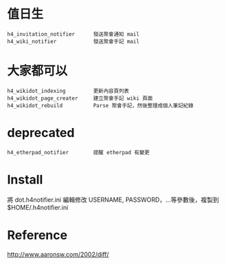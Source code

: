 # 值日生
    h4_invitation_notifier      發送聚會通知 mail
    h4_wiki_notifier            發送聚會手記 mail

# 大家都可以
    h4_wikidot_indexing         更新內容頁列表 
    h4_wikidot_page_creater     建立聚會手記 wiki 頁面
    h4_wikidot_rebuild          Parse 聚會手記，然後整理成個人筆記紀錄

# deprecated
    h4_etherpad_notifier        提醒 etherpad 有變更

# Install
將 dot.h4notifier.ini 編輯修改 USERNAME, PASSWORD，...等參數後，複製到 $HOME/.h4notifier.ini

# Reference
http://www.aaronsw.com/2002/diff/